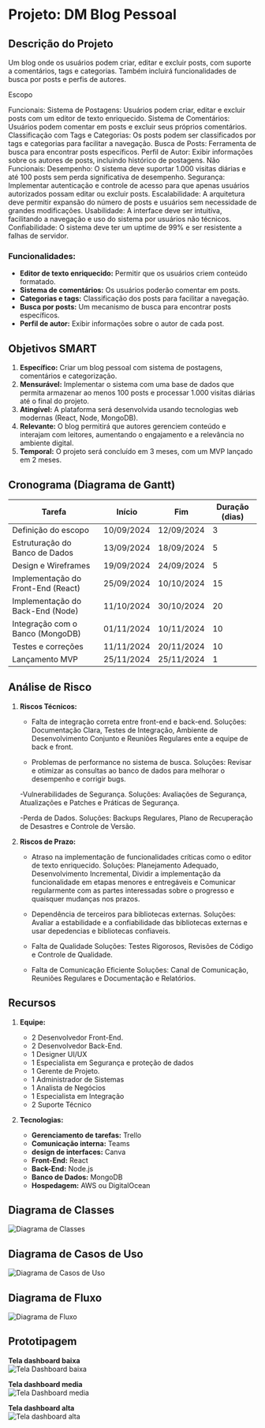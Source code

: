# Projeto: DM Blog Pessoal

## Descrição do Projeto
Um blog onde os usuários podem criar, editar e excluir posts, com suporte a comentários, tags e categorias. Também incluirá funcionalidades de busca por posts e perfis de autores.

Escopo 

Funcionais:
Sistema de Postagens: Usuários podem criar, editar e excluir posts com um editor de texto enriquecido.
Sistema de Comentários: Usuários podem comentar em posts e excluir seus próprios comentários.
Classificação com Tags e Categorias: Os posts podem ser classificados por tags e categorias para facilitar a navegação.
Busca de Posts: Ferramenta de busca para encontrar posts específicos.
Perfil de Autor: Exibir informações sobre os autores de posts, incluindo histórico de postagens.
Não Funcionais:
Desempenho: O sistema deve suportar 1.000 visitas diárias e até 100 posts sem perda significativa de desempenho.
Segurança: Implementar autenticação e controle de acesso para que apenas usuários autorizados possam editar ou excluir posts.
Escalabilidade: A arquitetura deve permitir expansão do número de posts e usuários sem necessidade de grandes modificações.
Usabilidade: A interface deve ser intuitiva, facilitando a navegação e uso do sistema por usuários não técnicos.
Confiabilidade: O sistema deve ter um uptime de 99% e ser resistente a falhas de servidor.

### Funcionalidades:
- **Editor de texto enriquecido:** Permitir que os usuários criem conteúdo formatado.
- **Sistema de comentários:** Os usuários poderão comentar em posts.
- **Categorias e tags:** Classificação dos posts para facilitar a navegação.
- **Busca por posts:** Um mecanismo de busca para encontrar posts específicos.
- **Perfil de autor:** Exibir informações sobre o autor de cada post.

## Objetivos SMART

1. **Específico:** Criar um blog pessoal com sistema de postagens, comentários e categorização.
2. **Mensurável:** Implementar o sistema com uma base de dados que permita armazenar ao menos 100 posts e processar 1.000 visitas diárias até o final do projeto.
3. **Atingível:** A plataforma será desenvolvida usando tecnologias web modernas (React, Node, MongoDB).
4. **Relevante:** O blog permitirá que autores gerenciem conteúdo e interajam com leitores, aumentando o engajamento e a relevância no ambiente digital.
5. **Temporal:** O projeto será concluído em 3 meses, com um MVP lançado em 2 meses.

## Cronograma (Diagrama de Gantt)

| Tarefa                             | Início         | Fim            | Duração (dias) |
|------------------------------------|----------------|----------------|----------------|
| Definição do escopo                | 10/09/2024     | 12/09/2024     | 3              |
| Estruturação do Banco de Dados     | 13/09/2024     | 18/09/2024     | 5              |
| Design e Wireframes                | 19/09/2024     | 24/09/2024     | 5              |
| Implementação do Front-End (React) | 25/09/2024     | 10/10/2024     | 15             |
| Implementação do Back-End (Node)   | 11/10/2024     | 30/10/2024     | 20             |
| Integração com o Banco (MongoDB)   | 01/11/2024     | 10/11/2024     | 10             |
| Testes e correções                 | 11/11/2024     | 20/11/2024     | 10             |
| Lançamento MVP                     | 25/11/2024     | 25/11/2024     | 1              |

## Análise de Risco

1. **Riscos Técnicos:**
   
   - Falta de integração correta entre front-end e back-end.
     Soluções: Documentação Clara, Testes de Integração, Ambiente de Desenvolvimento Conjunto e Reuniões Regulares ente a equipe de back e front.
     
   - Problemas de performance no sistema de busca.
     Soluções: Revisar e otimizar as consultas ao banco de dados para melhorar o desempenho e corrigir bugs.
     
   -Vulnerabilidades de Segurança.
     Soluções: Avaliações de Segurança, Atualizações e Patches e Práticas de Segurança.
   
   -Perda de Dados.
     Soluções: Backups Regulares, Plano de Recuperação de Desastres e Controle de Versão.

3. **Riscos de Prazo:**
   - Atraso na implementação de funcionalidades críticas como o editor de texto enriquecido.
      Soluções: Planejamento Adequado, Desenvolvimento Incremental, Dividir a implementação da funcionalidade em etapas menores e entregáveis e Comunicar regularmente com as partes interessadas sobre o progresso e                quaisquer mudanças nos prazos.
     
   - Dependência de terceiros para bibliotecas externas.
      Soluções:  Avaliar a estabilidade e a confiabilidade das bibliotecas externas e usar depedencias e bibliotecas confiaveis.
     
    - Falta de Qualidade
      Soluções: Testes Rigorosos, Revisões de Código e Controle de Qualidade.
      
   - Falta de Comunicação Eficiente
     Soluções: Canal de Comunicação, Reuniões Regulares e Documentação e Relatórios.
     

## Recursos

1. **Equipe:**
   - 2 Desenvolvedor Front-End.
   - 2 Desenvolvedor Back-End.
   - 1 Designer UI/UX
   - 1 Especialista em Segurança e proteção de dados
   - 1 Gerente de Projeto.
   - 1 Administrador de Sistemas
   - 1 Analista de Negócios
   - 1 Especialista em Integração
   - 2 Suporte Técnico

2. **Tecnologias:**
   - **Gerenciamento de tarefas:** Trello
   - **Comunicação interna:** Teams
   - **design de interfaces:** Canva
   - **Front-End:** React
   - **Back-End:** Node.js
   - **Banco de Dados:** MongoDB
   - **Hospedagem:** AWS ou DigitalOcean


## Diagrama de Classes

![Diagrama de Classes](docs/diagrams/diagrama_de_classes.png)

## Diagrama de Casos de Uso

![Diagrama de Casos de Uso](docs/diagrams/diagrama_de_casos_de_uso.png)

## Diagrama de Fluxo

![Diagrama de Fluxo](docs/diagrams/diagrama_de_fluxo1.png) 


## Prototipagem

**Tela dashboard baixa**   
![Tela Dashboard baixa](docs/prototyping/baixa.png)

**Tela dashboard media**   
![Tela Dashboard media](docs/prototyping/media.png)

**Tela dashboard alta**  
![Tela dashboard alta](docs/prototyping/alta.png) 
